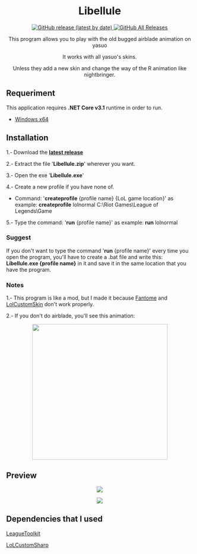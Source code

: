 <p>
	<h1 align="center">Libellule</h1>
    <p align="center">
        <a href="https://github.com/Tadaashii/Libellule/releases">
            <img alt="GitHub release (latest by date)" 
            src="https://img.shields.io/github/v/release/Tadaashii/Libellule?color=blue&label=Download&logo=github&style=for-the-badge">
        </a>
        <a href="https://github.com/Tadaashii/Libellule/releases">
            <img alt="GitHub All Releases" src="https://img.shields.io/github/downloads/Tadaashii/Libellule/total?style=for-the-badge">
        </a>
    </p> 	
    <p align="center">This program allows you to play with the old bugged airblade animation on yasuo</p>
    <p align="center">It works with all yasuo's skins.</p>
    <p align="center">Unless they add a new skin and change the way of the R animation like nightbringer.</p>
</p>

<p>
    <h2>Requeriment</h2>
    <p>This application requires <b>.NET Core v3.1</b> runtime in order to run.</p>
    <ul><li><a href="https://dotnet.microsoft.com/download/dotnet-core/thank-you/runtime-desktop-3.1.11-windows-x64-installer">Windows x64</a></li></ul>
</p>

<p>
    <h2>Installation</h2>
    <p>1.- Download the <b><a href="https://github.com/Tadaashii/Libellule/releases">latest release</a></b> </p>
    <p>2.- Extract the file '<b>Libellule.zip</b>' wherever you want.</p>
    <p>3.- Open the exe '<b>Libellule.exe</b>'</p>
    <p>4.- Create a new profile if you have none of.</p>
    <ul><li>Command: '<b>createprofile</b> {profile name} {LoL game location}' as example: <b>createprofile</b> lolnormal C:\Riot Games\League of Legends\Game</li></ul>
    <p>5.- Type the command: '<b>run</b> {profile name}' as example: <b>run</b> lolnormal</p>
	<h3>Suggest</h3>
	<p>If you don't want to type the command '<b>run</b> {profile name}' every time you open the program,
    you'll have to create a .bat file and write this: <b>Libellule.exe {profile name}</b> in it
	and save it in the same location that you have the program.</p>
    <h3>Notes</h3>
    <p>1.- This program is like a mod, but I made it because 
        <a href="https://github.com/LoL-Fantome/Fantome">Fantome</a> and <a href="https://github.com/moonshadow565/lolcustomskin-tools/tree/master/lcs-manager">LolCustomSkin</a> don't work properly.</p>
    <p>2.- If you don't do airblade, you'll see this animation:</p>
    <p align="center"><img src="https://i.imgur.com/1UT1DYC.gif" weight="100%" height="365px"></p>
</p>

<p>
    <h2>Preview</h2>
    <p align="center">
        <img src="https://i.imgur.com/ZyeTzEo.gif">
    </p>
    <p align="center">
        <img src="https://i.imgur.com/gWTQUbY.gif">
    </p>
</p>

<p>
    <h2>Dependencies that I used</h2>
    <p><a href="https://github.com/LoL-Fantome/LeagueToolkit">LeagueToolkit</a></p>
    <p><a href="https://github.com/LoL-Fantome/LoLCustomSharp">LoLCustomSharp</a></p>
</p>
